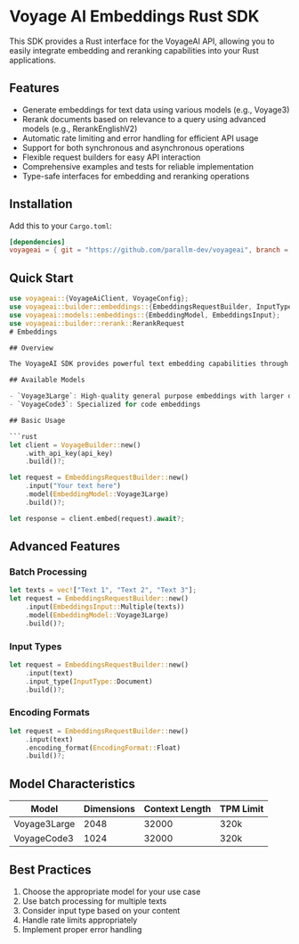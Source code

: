 # Voyage AI Embeddings Rust SDK

This SDK provides a Rust interface for the VoyageAI API, allowing you to easily integrate embedding and reranking capabilities into your Rust applications.

## Features

- Generate embeddings for text data using various models (e.g., Voyage3)
- Rerank documents based on relevance to a query using advanced models (e.g., RerankEnglishV2)
- Automatic rate limiting and error handling for efficient API usage
- Support for both synchronous and asynchronous operations
- Flexible request builders for easy API interaction
- Comprehensive examples and tests for reliable implementation
- Type-safe interfaces for embedding and reranking operations

## Installation

Add this to your `Cargo.toml`:

```toml
[dependencies]
voyageai = { git = "https://github.com/parallm-dev/voyageai", branch = "main" }
```

## Quick Start

```rust
use voyageai::{VoyageAiClient, VoyageConfig};
use voyageai::builder::embeddings::{EmbeddingsRequestBuilder, InputType};
use voyageai::models::embeddings::{EmbeddingModel, EmbeddingsInput};
use voyageai::builder::rerank::RerankRequest
# Embeddings

## Overview

The VoyageAI SDK provides powerful text embedding capabilities through various models optimized for different use cases.

## Available Models

- `Voyage3Large`: High-quality general purpose embeddings with larger dimension
- `VoyageCode3`: Specialized for code embeddings

## Basic Usage

```rust
let client = VoyageBuilder::new()
    .with_api_key(api_key)
    .build()?;

let request = EmbeddingsRequestBuilder::new()
    .input("Your text here")
    .model(EmbeddingModel::Voyage3Large)
    .build()?;

let response = client.embed(request).await?;
```

## Advanced Features

### Batch Processing
```rust
let texts = vec!["Text 1", "Text 2", "Text 3"];
let request = EmbeddingsRequestBuilder::new()
    .input(EmbeddingsInput::Multiple(texts))
    .model(EmbeddingModel::Voyage3Large)
    .build()?;
```

### Input Types
```rust
let request = EmbeddingsRequestBuilder::new()
    .input(text)
    .input_type(InputType::Document)
    .build()?;
```

### Encoding Formats
```rust
let request = EmbeddingsRequestBuilder::new()
    .input(text)
    .encoding_format(EncodingFormat::Float)
    .build()?;
```

## Model Characteristics

| Model | Dimensions | Context Length | TPM Limit |
|-------|------------|----------------|-----------|
| Voyage3Large | 2048 | 32000 | 320k |
| VoyageCode3 | 1024 | 32000 | 320k |

## Best Practices

1. Choose the appropriate model for your use case
2. Use batch processing for multiple texts
3. Consider input type based on your content
4. Handle rate limits appropriately
5. Implement proper error handling
